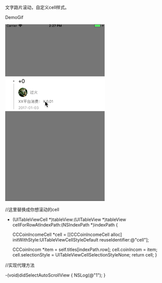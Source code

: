 文字路片滚动，自定义cell样式。

DemoGif

![image](https://github.com/a758209678/XXAutoScrollView/blob/master/XXScrollViewGif.gif)


//这里替换成你想滚动的cell
- (UITableViewCell *)tableView:(UITableView *)tableView cellForRowAtIndexPath:(NSIndexPath *)indexPath {
    
    CCCoinIncomeCell *cell = [[CCCoinIncomeCell alloc] initWithStyle:UITableViewCellStyleDefault reuseIdentifier:@"cell"];
    
    CCCoinIncom *item = self.titles[indexPath.row];
    cell.coinIncom = item;
    cell.selectionStyle = UITableViewCellSelectionStyleNone;
    return cell;
}

//实现代理方法

-(void)didSelectAutoScrollView {
    NSLog(@"1");
}
